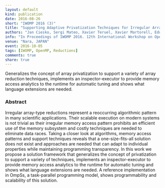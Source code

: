 ```yaml
---
layout: default
kind: publication
date: 2016-08-26
short: "IWOMP 2016 (3)"
title: "Supporting Adaptive Privatization Techniques for Irregular Array Reductions in Task-Parallel Programming Models"
authors: "Jan Ciesko, Sergi Mateo, Xavier Teruel, Xavier Martorell, Eduard Ayguadé and Jesús Labarta"
info: "In Proceedings of IWOMP 2016. 12th International Workshop on OpenMP. (p. 336-349)"
venue: "Nara, JAPAN"
event: 2016-10-05
tags: [IWOMP, OpenMP, Reductions]
comments: true
share: true
---
```


Generalizes the concept of array privatization to support a variety of array
reduction techniques, implements an inspector-executor to provide memory access
analytics to the runtime for automatic tuning and shows what language
extensions are needed.


### Abstract
Irregular array-type reductions represent a reoccurring algorithmic pattern in
many scientific applications. Their scalable execution on modern systems is not
trivial as their irregular memory access pattern prohibits an efficient use of
the memory subsystem and costly techniques are needed to eliminate data races.
Taking a closer look at algorithms, memory access patterns and support
techniques reveals that a one-size-fits-all solution does not exist and
approaches are needed that can adapt to individual properties while maintaining
programming transparency. In this work we propose a solution framework that
generalizes the concept of privatization to support a variety of techniques,
implements an inspector-executor to provide memory access analytics to the
runtime for automatic tuning and shows what language extensions are needed. A
reference implementation in OmpSs, a task-parallel programming model, shows
programmability and scalability of this solution.

